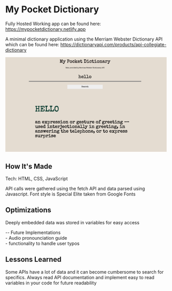 # My Pocket Dictionary
Fully Hosted Working app can be found here: https://mypocketdictionary.netlify.app

A minimal dictionary application using the Merriam Webster Dictionary API which can be found here: https://dictionaryapi.com/products/api-collegiate-dictionary

![Dictionary Hello](Dictionary.png "Dictionary")

## How It's Made
Tech: HTML, CSS, JavaScript

API calls were gathered using the fetch API and data parsed using Javascript. Font style is Special Elite taken from Google Fonts

## Optimizations
Deeply embedded data was stored in variables for easy access

-- Future Implementations  
    - Audio pronounciation guide  
    - functionality to handle user typos

## Lessons Learned
Some APIs have a lot of data and it can become cumbersome to search for specifics. Always read API documentation and implement easy to read variables in your code for future readability